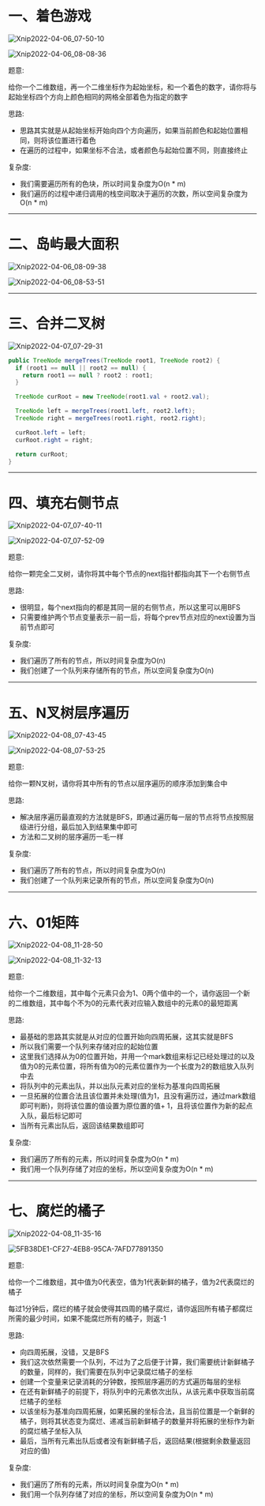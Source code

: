 # 一、着色游戏

![Xnip2022-04-06_07-50-10](BFS:DFS/Xnip2022-04-06_07-50-10.jpg)



![Xnip2022-04-06_08-08-36](BFS:DFS/Xnip2022-04-06_08-08-36.jpg)

题意:

给你一个二维数组，再一个二维坐标作为起始坐标，和一个着色的数字，请你将与起始坐标四个方向上颜色相同的网格全部着色为指定的数字





思路:

- 思路其实就是从起始坐标开始向四个方向遍历，如果当前颜色和起始位置相同，则将该位置进行着色
- 在遍历的过程中，如果坐标不合法，或者颜色与起始位置不同，则直接终止



复杂度:

- 我们需要遍历所有的色块，所以时间复杂度为O(n * m)
- 我们遍历的过程中递归调用的栈空间取决于遍历的次数，所以空间复杂度为O(n * m)

<hr>







# 二、岛屿最大面积

![Xnip2022-04-06_08-09-38](BFS:DFS/Xnip2022-04-06_08-09-38.jpg)



![Xnip2022-04-06_08-53-51](BFS:DFS/Xnip2022-04-06_08-53-51.jpg)

<hr>







# 三、合并二叉树

![Xnip2022-04-07_07-29-31](BFS:DFS/Xnip2022-04-07_07-29-31.jpg)



```java
public TreeNode mergeTrees(TreeNode root1, TreeNode root2) {
  if (root1 == null || root2 == null) {
    return root1 == null ? root2 : root1;
  }

  TreeNode curRoot = new TreeNode(root1.val + root2.val);

  TreeNode left = mergeTrees(root1.left, root2.left);
  TreeNode right = mergeTrees(root1.right, root2.right);

  curRoot.left = left;
  curRoot.right = right;

  return curRoot;
}
```

<hr>









# 四、填充右侧节点

![Xnip2022-04-07_07-40-11](BFS:DFS/Xnip2022-04-07_07-40-11.jpg)



![Xnip2022-04-07_07-52-09](BFS:DFS/Xnip2022-04-07_07-52-09.jpg)

题意:

给你一颗完全二叉树，请你将其中每个节点的next指针都指向其下一个右侧节点





思路:

- 很明显，每个next指向的都是其同一层的右侧节点，所以这里可以用BFS
- 只需要维护两个节点变量表示一前一后，将每个prev节点对应的next设置为当前节点即可



复杂度:

- 我们遍历了所有的节点，所以时间复杂度为O(n)
- 我们创建了一个队列来存储所有的节点，所以空间复杂度为O(n)

<hr>













# 五、N叉树层序遍历

![Xnip2022-04-08_07-43-45](BFS:DFS/Xnip2022-04-08_07-43-45.jpg)



![Xnip2022-04-08_07-53-25](BFS:DFS/Xnip2022-04-08_07-53-25.jpg)

题意:

给你一颗N叉树，请你将其中所有的节点以层序遍历的顺序添加到集合中





思路:

- 解决层序遍历最直观的方法就是BFS，即通过遍历每一层的节点将节点按照层级进行分组，最后加入到结果集中即可
- 方法和二叉树的层序遍历一毛一样



复杂度:

- 我们遍历了所有的节点，所以时间复杂度为O(n)
- 我们创建了一个队列来记录所有的节点，所以空间复杂度为O(n)

<hr>









# 六、01矩阵

![Xnip2022-04-08_11-28-50](BFS:DFS/Xnip2022-04-08_11-28-50.jpg)



![Xnip2022-04-08_11-32-13](BFS:DFS/Xnip2022-04-08_11-32-13.jpg)

题意:

给你一个二维数组，其中每个元素只会为1、0两个值中的一个，请你返回一个新的二维数组，其中每个不为0的元素代表对应输入数组中的元素0的最短距离





思路:

- 最基础的思路其实就是从对应的位置开始向四周拓展，这其实就是BFS
- 所以我们需要一个队列来存储对应的起始位置
- 这里我们选择从为0的位置开始，并用一个mark数组来标记已经处理过的以及值为0的元素位置，将所有值为0的元素位置作为一个长度为2的数组放入队列中去
- 将队列中的元素出队，并以出队元素对应的坐标为基准向四周拓展
- 一旦拓展的位置合法且该位置并未处理(值为1，且没有遍历过，通过mark数组即可判断)，则将该位置的值设置为原位置的值+ 1，且将该位置作为新的起点入队，最后标记即可
- 当所有元素出队后，返回该结果数组即可





复杂度:

- 我们遍历了所有的元素，所以时间复杂度为O(n * m)
- 我们用一个队列存储了对应的坐标，所以空间复杂度为O(n * m)





<hr>











# 七、腐烂的橘子

![Xnip2022-04-08_11-35-16](BFS:DFS/Xnip2022-04-08_11-35-16.jpg)



![5FB38DE1-CF27-4EB8-95CA-7AFD77891350](BFS:DFS/5FB38DE1-CF27-4EB8-95CA-7AFD77891350.png)

题意:

给你一个二维数组，其中值为0代表空，值为1代表新鲜的橘子，值为2代表腐烂的橘子

每过1分钟后，腐烂的橘子就会使得其四周的橘子腐烂，请你返回所有橘子都腐烂所需的最少时间，如果不能腐烂所有的橘子，则返-1





思路:

- 向四周拓展，没错，又是BFS
- 我们这次依然需要一个队列，不过为了之后便于计算，我们需要统计新鲜橘子的数量，同样的，我们需要在队列中记录腐烂橘子的坐标
- 创建一个变量来记录消耗的分钟数，按照层序遍历的方式遍历每层的坐标
- 在还有新鲜橘子的前提下，将队列中的元素依次出队，从该元素中获取当前腐烂橘子的坐标
- 以该坐标为基准向四周拓展，如果拓展的坐标合法，且当前位置是一个新鲜的橘子，则将其状态变为腐烂、递减当前新鲜橘子的数量并将拓展的坐标作为新的腐烂橘子坐标入队
- 最后，当所有元素出队后或者没有新鲜橘子后，返回结果(根据剩余数量返回对应的值)





复杂度:

- 我们遍历了所有的元素，所以时间复杂度为O(n * m)
- 我们用一个队列存储了对应的坐标，所以空间复杂度为O(n * m)







